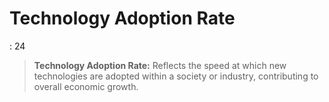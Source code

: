 # Technology Adoption Rate

: 24

> **Technology Adoption Rate:** Reflects the speed at which new technologies are adopted within a society or industry, contributing to overall economic growth.
>
